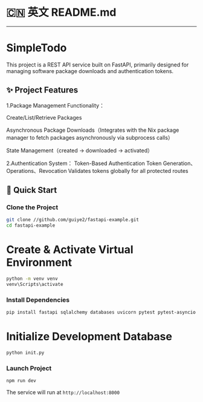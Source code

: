 # 🇨🇳 英文 README.md 
---


# SimpleTodo

This project is a REST API service built on FastAPI, primarily designed for managing software package downloads and authentication tokens.

## ✨ Project Features
1.Package Management Functionality：

Create/List/Retrieve Packages

Asynchronous Package Downloads（Integrates with the Nix package manager to fetch packages asynchronously via subprocess calls）

State Management（created → downloaded → activated）

2.Authentication System：
Token-Based Authentication
Token Generation、Operations、Revocation
Validates tokens globally for all protected routes

## 🚀 Quick Start

### Clone the Project

```bash
git clone //github.com/guiye2/fastapi-example.git
cd fastapi-example
```

# Create & Activate Virtual Environment

```bash
python -m venv venv
venv\Scripts\activate  
```
### Install Dependencies

```bash
pip install fastapi sqlalchemy databases uvicorn pytest pytest-asyncio httpx
```
# Initialize Development Database
```bash
python init.py
```

### Launch Project

```bash
npm run dev
```

The service will run at `http://localhost:8000`
